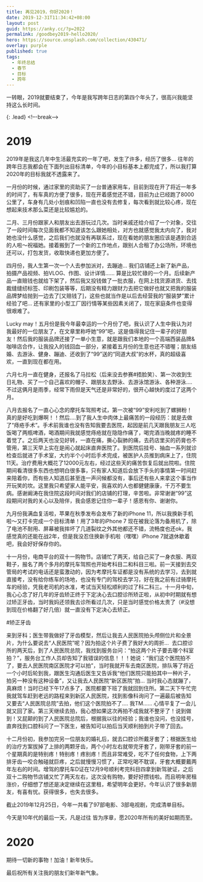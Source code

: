 ```yaml
---
title: 再见2019，你好2020！
date: 2019-12-31T11:34:42+08:00
layout: post
guid: https://anky.cc/?p=2022
permalink: /goodbey2019-hello2020/
hero: https://source.unsplash.com/collection/430471/
overlay: purple
published: true
tags:
  - 年终总结
  - 春节
  - 目标
  - 跨年
---
```

一转眼，2019就要结束了，今年是我写跨年日志的第四个年头了，很高兴我能坚持这么长时间。

{: .lead}
<!–-break-–>

# **2019**

2019年是我这几年中生活最充实的一年了吧，发生了许多，经历了很多&#8230; 往年的跨年日志我都会在下面列出目标清单，今年的小目标基本上都完成了，所以我打算 2020年的目标我就不透露来了。

一月份的时候，通过家里的资助买了一台普通家用车，目前到现在开了将近一年多的时间了，有车真的方便了很多，现在开着感觉还不错，目前为止已经跑了8000公里了，车身有几处小划痕和凹陷一直也没有去修复，每次看到就比较心疼，现在想起来技术那么菜还是比较尴尬的。

二月、三月份跟家人和朋友出去游玩过几次。当时亲戚还给介绍了一个对象，交往了一段时间每次见面我都不知道该怎么跟她相处，对方也就感觉我太内向了，我对她也没什么感觉，之后我们也就没有再联系过，现在看她的朋友圈应该是遇到合适的人啦～祝福她。接着搬到了一个新的工作地点，跟别人合租了办公场所，环境也还可以，打包发货，收取快递也更加方便了。

四月份，我人生第一次一个人去参加派对，去蹦迪&#8230; 我们店铺还上新了新产品，拍摄产品视频、拍VLOG、作图、设计详情&#8230;&#8230; 算是比较忙碌的一个月。后续新产品一直赔钱也就给下架了，然后我又投钱做了一批衣服，在网上找货源进货、去找裁缝缝纫标签、印刷包装等等，后期没有精力跟财力去把它做好也就又把我的服装品牌梦给抛到一边去了[又赔钱了]，这些也就当作是以后去经营我的“服装梦”累计经验了吧&#8230; 还有家里的小型工厂因行情等某些因素关闭了，现在家庭条件也变得很艰难了。

Lucky may！五月份是我今年最幸运的一个月份了吧，我认识了人生中我认为对我最好的一位朋友了，在文章里称呼她“99”吧，这是值得我记住一辈子的好朋友！然后我的服装品牌还接了一单小生意，就是跟我们本地的一个高端西装品牌&咖啡店合作，让我投入的钱回血一部分，紧接着五月份的生意也还不错喔；朋友结婚、去游泳、健身、蹦迪、还收到了“99”送的“同道大叔”的水杯，真的超级喜欢，一直到现在都在用。

六月七月一直在健身，还报名了马拉松（后来没去参赛#捂脸笑）、第一次收到生日礼物、买了一个自己喜欢的帽子、跟朋友去野泳、去游泳馆游泳、各种游泳&#8230;. 不过这俩月是雨季，经常下雨但是天气还是非常好的，很开心越快的度过了这两个月。

八月去报名了一直心心念的摩托车驾照考试，第一次被“99”安利吃到了螺狮粉！真的是好吃到爆啊！！然后&#8230;.到了我人生中肉体上最痛苦的一段经历：就是去做了“痔疮手术”。手术前我谁也没有告知我要去医院，起因是前几天跟我朋友三人吃饭喝了两瓶啤酒，喝酒期间我就感觉痔疮就在隐隐作痛了，喝完酒当晚就疼的睡不着觉了。之后两天也没见好转，一直在痛，撕心裂肺的痛，去药店里买的药膏也不管用，第三天早上实在是闹心就起床直奔医院了。到医院后挂号、抽血一系列就诊检查后就进了手术室，大约半个小时后手术完成，被医护人员推到病床上了，住院11天。治疗费用大概花了12000元左右，经过这些天的痛苦恢复后就出院啦。住院期间看清很多东西也想明白很多事，只有家人知道后会放下手头的事情第一时间赶来陪着你，而有些人知道后甚至连一声问候都没有，事后还有些人来拿这个事当作开玩笑的坎。这里我只希望家人能平安，我喜欢的人也都健健康康，千万不要生病。感谢阚涛在我住院这段时间对我们的店铺的打理，辛苦啦。非常谢谢“99”这段期间对我的关心以及陪伴，我会感恩记住你一辈子！感恩有你、谢谢你。

九月份我满血复活啦，苹果在秋季发布会发布了新的iPhone 11，所以我换新手机啦～又打卡完成一个目标清单！用了3年的iPhone 7 现在被我沦落为备用机了，除了电池不耐用、屏幕被我摔坏了几道裂纹之外其他都还不错，流畅度也还ok，我感觉真的还能在战2年，但是我没忍住换新手机啦（嘿嘿）iPhone 7就退休歇着吧，我会好好保存你的。

十一月份，电商平台的双十一购物节。店铺忙了两天，给自己买了一身衣服、两双鞋子，报名了两个多月的摩托车驾照也开始考科目二和科目三啦。前一天接到去交管局的考试的电话还是蛮激动的，因为考摩托车证都是没有系统的去学习，去到就直接考，没有给你练车的场地，也没有专门的驾校去学习，好在我之前有过骑摩托车的经验，凭我老司机的水准，考试当天轻松顺利的过了科二科三。十一月中旬，我心心念了好几年的牙齿矫正终于下定决心去口腔诊所矫正啦，从初中时期就有想过矫正牙齿，当时我妈还领我去诊所看过几次，只是当时感觉价格太贵了（#没想到现在价格翻了好几倍）就一直没有下定决心去矫正。

#矫正牙齿

来到牙科；医生带我做好了牙齿模型，然后让我去人民医院拍头颅侧位片和全景片，为什么要说去“人民医院”呢？因为拍这个片子费了我好大的周折&#8230;  去口腔诊所的两天后，到了人民医院总院，我找到服务台问：“拍这两个片子要去哪个科室拍？”，服务台工作人员却告知了我错误的信息！！！她说：“我们这个医院拍不了，要去人民医院南区医院才可以拍”，当时我就开车去南区医院，排队等了将近一个小时后轮到我，跟医生沟通后医生又告诉我“他们医院只能拍其中一种片子，拍另一种没有这种设备”，又让我去人民医院“新区医院”拍&#8230; 当时我心态就蹦了，真麻烦！当时已经下午17点多了，医院都要下班了我就回到住所。第二天下午忙完我就驾车赶到老远的路程来到新区人民医院，找到影像科询问了一遍最后被告知 又要去“人民医院总院”去拍，他们这个医院拍不了&#8230;. 我TM&#8230;&#8230; 心情平复了一会儿就又回了家。第三天继续去拍，我心想如果这次再拍不成我就不整牙了！说到做到！又屁颠的到了人民医院总院后，根据我以往的经验；我谁也没问，也没挂号，直奔找到口腔科问了一下医生，被告知可以拍后当天顺利拍到片子带了回去。

十二月份初，我参加完另一位朋友的婚礼后，就去口腔诊所戴牙套了；根据医生给的治疗方案拔掉了上排的两颗牙齿，两个小时左右就带完牙套了，刚带牙套的前一个星期真的是特别疼！特别疼！疼别疼！而且非常难受，吃不了任何食物，上下两排牙齿一咬合触碰就巨疼，之后就慢慢习惯了，正常吃喝不耽误，牙套大概要戴两年左右的时间。增驾的摩托车D证在12月9号顺利考完科目四拿到新驾驶证，之后双十二购物节店铺又忙了两天左右，这次没有购物，要好好攒钱啦。而且明年房租涨价，仔细想了想还是决定继续在这里租，希望明年会更好。今年认识了很多新朋友，有喜有忧。获得很多，也失去很多。

截止2019年12月25日，今年一共看了97部电影、3部电视剧，完成清单目标。

今天是10年代的最后一天，凡是过往 皆为序章，愿2020年所有的美好如期而至。

# 2020

期待一切新的事物！加油！新年快乐。

最后祝所有关注我的朋友们新年新气象。